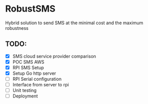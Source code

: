 # RobustSMS
Hybrid solution to send SMS at the minimal cost and the maximum robustness

## TODO:

- [x] SMS cloud service provider comparison
- [x] POC SMS AWS
- [x] RPI SMS Setup
- [x] Setup Go http server
- [ ] RPI Serial configuration 
- [ ] Interface from server to rpi
- [ ] Unit testing
- [ ] Deployment